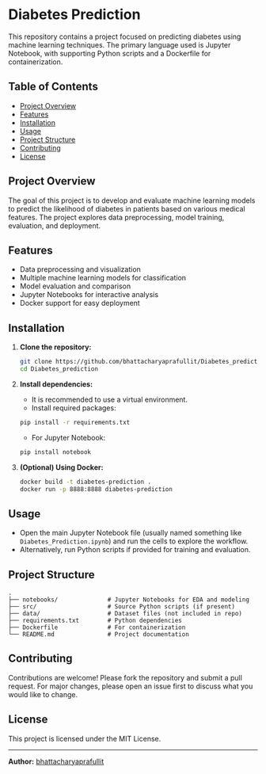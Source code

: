 # Diabetes Prediction

This repository contains a project focused on predicting diabetes using machine learning techniques. The primary language used is Jupyter Notebook, with supporting Python scripts and a Dockerfile for containerization.

## Table of Contents

- [Project Overview](#project-overview)
- [Features](#features)
- [Installation](#installation)
- [Usage](#usage)
- [Project Structure](#project-structure)
- [Contributing](#contributing)
- [License](#license)

## Project Overview

The goal of this project is to develop and evaluate machine learning models to predict the likelihood of diabetes in patients based on various medical features. The project explores data preprocessing, model training, evaluation, and deployment.

## Features

- Data preprocessing and visualization
- Multiple machine learning models for classification
- Model evaluation and comparison
- Jupyter Notebooks for interactive analysis
- Docker support for easy deployment

## Installation

1. **Clone the repository:**
    ```bash
    git clone https://github.com/bhattacharyaprafullit/Diabetes_prediction.git
    cd Diabetes_prediction
    ```

2. **Install dependencies:**
    - It is recommended to use a virtual environment.
    - Install required packages:
    ```bash
    pip install -r requirements.txt
    ```
    - For Jupyter Notebook:
    ```bash
    pip install notebook
    ```

3. **(Optional) Using Docker:**
    ```bash
    docker build -t diabetes-prediction .
    docker run -p 8888:8888 diabetes-prediction
    ```

## Usage

- Open the main Jupyter Notebook file (usually named something like `Diabetes_Prediction.ipynb`) and run the cells to explore the workflow.
- Alternatively, run Python scripts if provided for training and evaluation.

## Project Structure

```
.
├── notebooks/              # Jupyter Notebooks for EDA and modeling
├── src/                    # Source Python scripts (if present)
├── data/                   # Dataset files (not included in repo)
├── requirements.txt        # Python dependencies
├── Dockerfile              # For containerization
└── README.md               # Project documentation
```

## Contributing

Contributions are welcome! Please fork the repository and submit a pull request. For major changes, please open an issue first to discuss what you would like to change.

## License

This project is licensed under the MIT License.

---

**Author:** [bhattacharyaprafullit](https://github.com/bhattacharyaprafullit)
